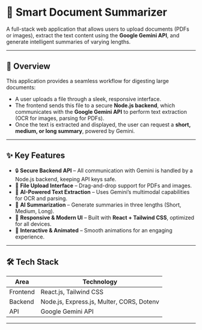# 📄 Smart Document Summarizer

A full-stack web application that allows users to upload documents (PDFs or images), extract the text content using the **Google Gemini API**, and generate intelligent summaries of varying lengths.

---

## 📝 Overview
This application provides a seamless workflow for digesting large documents:  
- A user uploads a file through a sleek, responsive interface.  
- The frontend sends this file to a secure **Node.js backend**, which communicates with the **Google Gemini API** to perform text extraction (OCR for images, parsing for PDFs).  
- Once the text is extracted and displayed, the user can request a **short, medium, or long summary**, powered by Gemini.  

---

## ✨ Key Features
- 🔒 **Secure Backend API** – All communication with Gemini is handled by a Node.js backend, keeping API keys safe.  
- 📂 **File Upload Interface** – Drag-and-drop support for PDFs and images.  
- 🤖 **AI-Powered Text Extraction** – Uses Gemini’s multimodal capabilities for OCR and parsing.  
- 🧠 **AI Summarization** – Generate summaries in three lengths (Short, Medium, Long).  
- 📱 **Responsive & Modern UI** – Built with **React + Tailwind CSS**, optimized for all devices.  
- 🎨 **Interactive & Animated** – Smooth animations for an engaging experience.  

---

## 🛠️ Tech Stack

| Area      | Technology |
|-----------|------------|
| Frontend  | React.js, Tailwind CSS |
| Backend   | Node.js, Express.js, Multer, CORS, Dotenv |
| API       | Google Gemini API |

---